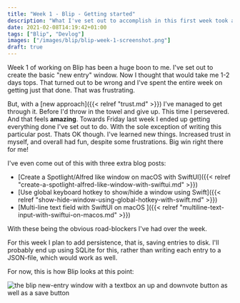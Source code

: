 ```yaml
---
title: "Week 1 - Blip - Getting started"
description: "What I've set out to accomplish in this first week took a bit longer than expected, but I ended up with something nice."
date: 2021-02-08T14:19:42+01:00
tags: ["Blip", "Devlog"]
images: ["/images/blip/blip-week-1-screenshot.png"]
draft: true
---
```


Week 1 of working on Blip has been a huge boon to me. I've set out to create the basic "new entry" window. Now I thought that would take me 1-2 days tops. That turned out to be wrong and I've spent the entire week on getting just that done. That was frustrating.<!--more-->

But, with a [new approach]({{< relref "trust.md" >}}) I've managed to get through it. Before I'd throw in the towel and give up. This time I persevered. And that feels **amazing**. Towards Friday last week I ended up getting everything done I've set out to do. With the sole exception of writing this particular post. Thats OK though. I've learned new things. Increased trust in myself, and overall had fun, despite some frustrations. Big win right there for me!

I've even come out of this with three extra blog posts:

- [Create a Spotlight/Alfred like window on macOS with SwiftUI]({{< relref "create-a-spotlight-alfred-like-window-with-swiftui.md" >}})
- [Use global keyboard hotkey to show/hide a window using Swift]({{< relref "show-hide-window-using-global-hotkey-with-swift.md" >}})
- [Multi-line text field with SwiftUI on macOS ]({{< relref "multiline-text-input-with-swiftui-on-macos.md" >}})

With these being the obvious road-blockers I've had over the week.

For this week I plan to add persistence, that is, saving entries to disk. I'll probably end up using SQLite for this, rather than writing each entry to a JSON-file, which would work as well.

For now, this is how Blip looks at this point:

![the blip new-entry window with a textbox an up and downvote button as well as a save button](/images/blip/blip-week-1-screenshot.png)
